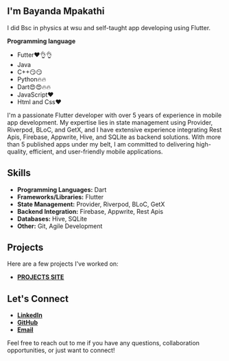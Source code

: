 ## I'm Bayanda Mpakathi

I did Bsc in physics at wsu and self-taught app developing using Flutter.

**Programming language**

* Futter❤️👌👌
* Java
* C++😏😏
* Python🔥🔥
* Dart😍😍🔥🔥
* JavaScript❤️
* Html and Css❤️

I'm a passionate Flutter developer with over 5 years of experience in mobile app development. My expertise lies in state management using Provider, Riverpod, BLoC, and GetX, and I have extensive experience integrating Rest Apis, Firebase, Appwrite, Hive, and SQLite as backend solutions. With more than 5 published apps under my belt, I am committed to delivering high-quality, efficient, and user-friendly mobile applications.

## Skills

- **Programming Languages:** Dart
- **Frameworks/Libraries:** Flutter
- **State Management:** Provider, Riverpod, BLoC, GetX
- **Backend Integration:** Firebase, Appwrite, Rest Apis
- **Databases:** Hive, SQLite
- **Other:** Git, Agile Development

## Projects

Here are a few projects I've worked on:

- [**PROJECTS SITE**](https://mpakathibayanda-cefee.web.app/)

## Let's Connect

- [**LinkedIn**](www.linkedin.com/in/bayanda-mphakathi-057567190)
- [**GitHub**](https://github.com/mpakathibayanda/mpakathibayanda)
- [**Email**](mailto:mpakathibayanda@gmail.com)

Feel free to reach out to me if you have any questions, collaboration opportunities, or just want to connect!


